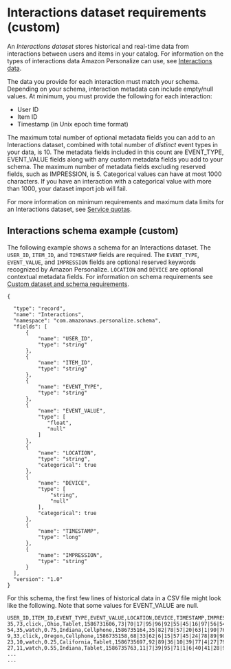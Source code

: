 # Interactions dataset requirements \(custom\)<a name="interactions-dataset-requirements"></a>

An *Interactions dataset* stores historical and real\-time data from interactions between users and items in your catalog\. For information on the types of interactions data Amazon Personalize can use, see [Interactions data](interactions-datasets.md)\.

 The data you provide for each interaction must match your schema\. Depending on your schema, interaction metadata can include empty/null values\. At minimum, you must provide the following for each interaction: 
+ User ID
+ Item ID
+ Timestamp \(in Unix epoch time format\)

 The maximum total number of optional metadata fields you can add to an Interactions dataset, combined with total number of *distinct* event types in your data, is 10\. The metadata fields included in this count are EVENT\_TYPE, EVENT\_VALUE fields along with any custom metadata fields you add to your schema\. The maximum number of metadata fields excluding reserved fields, such as IMPRESSION, is 5\. Categorical values can have at most 1000 characters\. If you have an interaction with a categorical value with more than 1000, your dataset import job will fail\. 

For more information on minimum requirements and maximum data limits for an Interactions dataset, see [Service quotas](limits.md#limits-table)\. 

## Interactions schema example \(custom\)<a name="schema-examples-interactions"></a>

The following example shows a schema for an Interactions dataset\. The `USER_ID`, `ITEM_ID`, and `TIMESTAMP` fields are required\. The `EVENT_TYPE`, `EVENT_VALUE`, and `IMPRESSION` fields are optional reserved keywords recognized by Amazon Personalize\. `LOCATION` and `DEVICE` are optional contextual metadata fields\. For information on schema requirements see [Custom dataset and schema requirements](custom-datasets-and-schemas.md#dataset-requirements)\. 

```
{

  "type": "record",
  "name": "Interactions",
  "namespace": "com.amazonaws.personalize.schema",
  "fields": [
      {
          "name": "USER_ID",
          "type": "string"
      },
      {
          "name": "ITEM_ID",
          "type": "string"
      },
      {
          "name": "EVENT_TYPE",
          "type": "string"
      },
      {
          "name": "EVENT_VALUE",
          "type": [
             "float",
             "null"
          ]
      },
      {
          "name": "LOCATION",
          "type": "string",
          "categorical": true
      },
      {
          "name": "DEVICE",
          "type": [
              "string",
              "null"
          ],
          "categorical": true
      },
      {
          "name": "TIMESTAMP",
          "type": "long"
      },
      {
          "name": "IMPRESSION",
          "type": "string"
      }
  ],
  "version": "1.0"
}
```

For this schema, the first few lines of historical data in a CSV file might look like the following\. Note that some values for EVENT\_VALUE are null\.

```
USER_ID,ITEM_ID,EVENT_TYPE,EVENT_VALUE,LOCATION,DEVICE,TIMESTAMP,IMPRESSION
35,73,click,,Ohio,Tablet,1586731606,73|70|17|95|96|92|55|45|16|97|56|54|33|94|36|10|5|43|19|13|51|90|65|59|38
54,35,watch,0.75,Indiana,Cellphone,1586735164,35|82|78|57|20|63|1|90|76|75|49|71|26|24|25|6|37|85|40|98|32|13|11|54|48
9,33,click,,Oregon,Cellphone,1586735158,68|33|62|6|15|57|45|24|78|89|90|40|26|91|66|31|47|17|99|29|27|41|77|75|14
23,10,watch,0.25,California,Tablet,1586735697,92|89|36|10|39|77|4|27|79|18|83|16|28|68|78|40|50|3|99|7|87|49|12|57|53
27,11,watch,0.55,Indiana,Tablet,1586735763,11|7|39|95|71|1|6|40|41|28|99|53|68|76|0|65|69|36|22|42|34|67|24|20|66
...
...
```